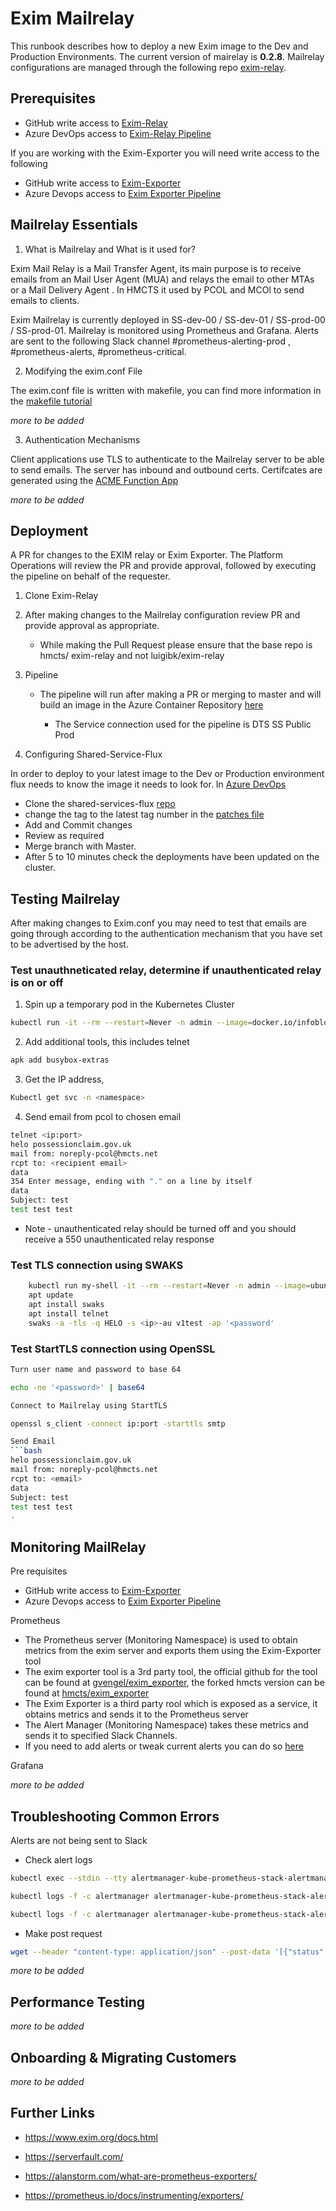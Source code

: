 # Exim Mailrelay

This runbook describes how to deploy a new Exim image to the Dev and Production Environments. The current version of mairelay is <b>0.2.8</b>. Mailrelay configurations are managed through the following repo [exim-relay](https://github.com/hmcts/exim-relay).

## Prerequisites

* GitHub write access to [Exim-Relay](https://github.com/hmcts/exim-relay)
* Azure DevOps access to [Exim-Relay Pipeline](https://dev.azure.com/hmcts/Shared%20Services/_build?definitionId=503)

If you are working with the Exim-Exporter you will need write access to the following 
* GitHub write access to [Exim-Exporter](https://github.com/hmcts/exim-relay)
* Azure Devops access to [Exim Exporter Pipeline](https://dev.azure.com/hmcts/Shared%20Services/_build?definitionId=504)
## Mailrelay Essentials

1. What is Mailrelay and What is it used for? 

Exim Mail Relay is a Mail Transfer Agent, its main purpose is to receive emails from an Mail User Agent (MUA) and relays the email to other MTAs or a Mail Delivery Agent . In HMCTS it used by PCOL and MCOl to send emails to clients.  

Exim Mailrelay is currently deployed in SS-dev-00 / SS-dev-01 / SS-prod-00 / SS-prod-01. Mailrelay is monitored using Prometheus and Grafana. Alerts are sent to the following Slack channel #prometheus-alerting-prod , #prometheus-alerts, #prometheus-critical. 

2. Modifying the exim.conf File 

The exim.conf file is written with makefile, you can find more information in the [makefile tutorial](https://makefiletutorial.com/)

*more to be added*

3. Authentication Mechanisms 
   
Client applications use TLS to authenticate to the Mailrelay server to be able to send emails. The server has inbound and outbound certs. Certifcates are generated using the [ACME Function App](https://github.com/hmcts/ops-runbooks/tree/master/Certificates)

*more to be added*

## Deployment
A PR for changes to the EXIM relay or Exim Exporter. The Platform Operations will review the PR and provide approval, followed by executing the pipeline on behalf of the requester. 

1. Clone Exim-Relay 

2. After making changes to the Mailrelay configuration review PR and provide approval as appropriate.
   * While making the Pull Request please ensure that the base repo is hmcts/ exim-relay and not luigibk/exim-relay

3. Pipeline 
   * The pipeline will run after making a PR or merging to master and will build an image in the Azure Container Repository [here](https://portal.azure.com/#@HMCTS.NET/resource/subscriptions/5ca62022-6aa2-4cee-aaa7-e7536c8d566c/resourceGroups/sds-acr-rg/providers/Microsoft.ContainerRegistry/registries/sdshmctspublic/repository)

     *   The Service connection used for the pipeline is DTS SS Public Prod

4. Configuring Shared-Service-Flux 

In order to deploy to your latest image to the Dev or Production environment flux needs to know the image it needs to look for. 
In [Azure DevOps](https://dev.azure.com/hmcts/PlatformOperations/_build?definitionId=432) 
* Clone the shared-services-flux [repo](https://github.com/hmcts/shared-services-flux) 
* change the tag to the latest tag number in the [patches file](https://github.com/hmcts/shared-services-flux/tree/master/k8s/release/mailrelay/mailrelay/patches)  
* Add and Commit changes  
* Review as required
* Merge branch with Master.
* After 5 to 10 minutes check the deployments have been updated on the cluster. 

## Testing Mailrelay 

After making changes to Exim.conf you may need to test that emails are going through according to the authentication mechanism that you have set to be advertised by the host. 

### Test unauthneticated relay, determine if unauthenticated relay is on or off

1. Spin up a temporary pod in the Kubernetes Cluster
```bash
kubectl run -it --rm --restart=Never -n admin --image=docker.io/infoblox/dnstools:latest dnstools --command -- /bin/sh
```
2. Add additional tools, this includes telnet 
```bash
apk add busybox-extras
```
3. Get the IP address, 
```bash
Kubectl get svc -n <namespace>
```

4. Send email from pcol to chosen email 
```bash
telnet <ip:port>
helo possessionclaim.gov.uk
mail from: noreply-pcol@hmcts.net
rcpt to: <recipient email>
data
354 Enter message, ending with "." on a line by itself
data
Subject: test                                         
test test test
```
* Note - unauthenticated relay should be turned off and you should receive a 550 unauthenticated relay response 
### Test TLS connection using SWAKS 
```bash
    kubectl run my-shell -it --rm --restart=Never -n admin --image=ubuntu --command -- bash
    apt update
    apt install swaks
    apt install telnet
    swaks -a -tls -q HELO -s <ip>-au v1test -ap '<password'
```

### Test StartTLS connection using OpenSSL
```bash
Turn user name and password to base 64 

echo -ne '<password>' | base64

Connect to Mailrelay using StartTLS 

openssl s_client -connect ip:port -starttls smtp

Send Email 
```bash
helo possessionclaim.gov.uk
mail from: noreply-pcol@hmcts.net
rcpt to: <email>
data
Subject: test 
test test test
.
```

## Monitoring MailRelay 
Pre requisites 

* GitHub write access to [Exim-Exporter](https://github.com/hmcts/exim-relay)
* Azure Devops access to [Exim Exporter Pipeline](https://dev.azure.com/hmcts/Shared%20Services/_build?definitionId=504)

Prometheus 
* The Prometheus server (Monitoring Namespace) is used to obtain metrics from the exim server and exports them using the Exim-Exporter tool
* The exim exporter tool is a 3rd party tool, the official github for the tool can be found at [gvengel/exim_exporter](https://github.com/gvengel/exim_exporter), the forked hmcts version can be found at [hmcts/exim_exporter](https://github.com/hmcts/exim_exporter)  
* The Exim Exporter is a third party rool which is exposed as a service, it obtains metrics and sends it to the Prometheus server 
* The Alert Manager (Monitoring Namespace) takes these metrics and sends it to specified Slack Channels. 
* If you need to add alerts or tweak current alerts you can do so [here](https://github.com/hmcts/shared-services-flux/blob/master/k8s/namespaces/monitoring/kube-prometheus-stack/patches/dev/cluster-00/mailrelay-alerts-rules.yaml) 

Grafana 

*more to be added*
## Troubleshooting Common Errors 

Alerts are not being sent to Slack 

* Check alert logs 
```bash
kubectl exec --stdin --tty alertmanager-kube-prometheus-stack-alertmanager-0   -n monitoring -- /bin/sh

kubectl logs -f -c alertmanager alertmanager-kube-prometheus-stack-alertmanager-0 -n monitoring

kubectl logs -f -c alertmanager alertmanager-kube-prometheus-stack-alertmanager-0 -n monitoring > alertmanager-logs.log
```

* Make post request 
```bash
wget --header "content-type: application/json" --post-data '[{"status": "firing","labels": {"alertname": "EximQueueLength","service": "mailrelay","severity": "warning","instance": "0"}}]' http://localhost:9093/api/v1/alert
```

*more to be added*
## Performance Testing 

*more to be added*
## Onboarding & Migrating Customers 

*more to be added*
## Further Links 

* https://www.exim.org/docs.html

* https://serverfault.com/

* https://alanstorm.com/what-are-prometheus-exporters/

* https://prometheus.io/docs/instrumenting/exporters/
